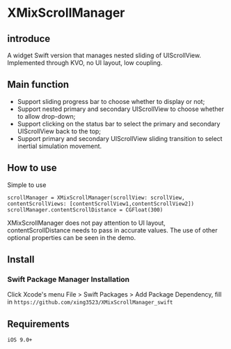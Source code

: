 # XMixScrollManager

## introduce
A widget Swift version that manages nested sliding of UIScrollView.
Implemented through KVO, no UI layout, low coupling.

## Main function
- Support sliding progress bar to choose whether to display or not;
- Support nested primary and secondary UIScrollView to choose whether to allow drop-down;
- Support clicking on the status bar to select the primary and secondary UIScrollView back to the top;
- Support primary and secondary UIScrollView sliding transition to select inertial simulation movement.


## How to use
Simple to use
``` 
scrollManager = XMixScrollManager(scrollView: scrollView, contentScrollViews: [contentScrollView1,contentScrollView2])
scrollManager.contentScrollDistance = CGFloat(300)
```

XMixScrollManager does not pay attention to UI layout, contentScrollDistance needs to pass in accurate values.
The use of other optional properties can be seen in the demo.

## Install

### Swift Package Manager Installation
Click Xcode's menu File > Swift Packages > Add Package Dependency, fill in `https://github.com/xing3523/XMixScrollManager_swift`

## Requirements
`iOS 9.0+`

